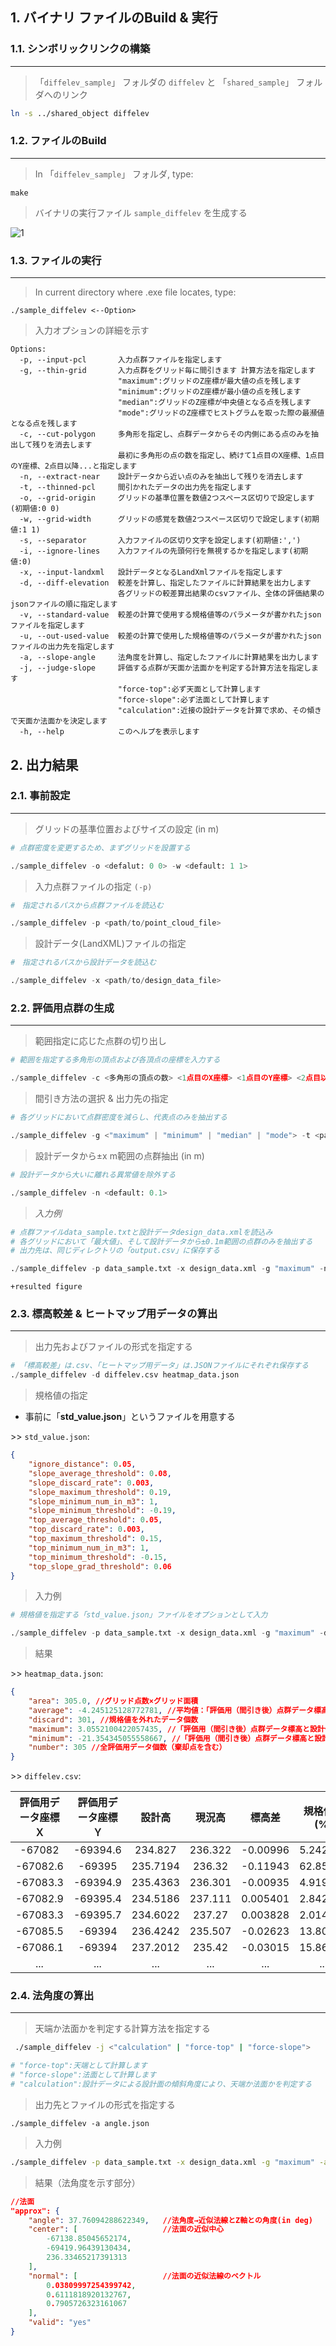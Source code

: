 <!-- title: 手順書 -->
## 1. バイナリ ファイルのBuild & 実行

### 1.1. シンボリックリンクの構築
---

> 「`diffelev_sample`」 フォルダの `diffelev` と 「`shared_sample`」 フォルダへのリンク

```bash
ln -s ../shared_object diffelev
```

### 1.2. ファイルのBuild
---
> In 「`diffelev_sample`」 フォルダ, type:
```
make
```
> バイナリの実行ファイル `sample_diffelev` を生成する

<!-- ![image](https://logowik.com/content/uploads/images/visual-studio-code7642.jpg) -->
<!-- <img src="https://logowik.com/content/uploads/images/visual-studio-code7642.jpg" alt="alt text" width="50" height="20"> -->



![1](https://user-images.githubusercontent.com/56211764/131423087-a1f5da4c-b6e8-4dc9-ace6-893afe2e4c92.png)



### 1.3. ファイルの実行
---

> In current directory where .exe file locates, type:

```
./sample_diffelev <--Option>
```

> 入力オプションの詳細を示す
```
Options:
  -p, --input-pcl       入力点群ファイルを指定します
  -g, --thin-grid       入力点群をグリッド毎に間引きます 計算方法を指定します
                        "maximum":グリッドのZ座標が最大値の点を残します
                        "minimum":グリッドのZ座標が最小値の点を残します
                        "median":グリッドのZ座標が中央値となる点を残します
                        "mode":グリッドのZ座標でヒストグラムを取った際の最瀕値となる点を残します
  -c, --cut-polygon     多角形を指定し、点群データからその内側にある点のみを抽出して残りを消去します
                        最初に多角形の点の数を指定し、続けて1点目のX座標、1点目のY座標、2点目以降...と指定します
  -n, --extract-near    設計データから近い点のみを抽出して残りを消去します
  -t, --thinned-pcl     間引かれたデータの出力先を指定します
  -o, --grid-origin     グリッドの基準位置を数値2つスペース区切りで設定します(初期値:0 0)
  -w, --grid-width      グリッドの感覚を数値2つスペース区切りで設定します(初期値:1 1)
  -s, --separator       入力ファイルの区切り文字を設定します(初期値:',')
  -i, --ignore-lines    入力ファイルの先頭何行を無視するかを指定します(初期値:0)
  -x, --input-landxml   設計データとなるLandXmlファイルを指定します
  -d, --diff-elevation  較差を計算し、指定したファイルに計算結果を出力します
                        各グリッドの較差算出結果のcsvファイル、全体の評価結果のjsonファイルの順に指定します
  -v, --standard-value  較差の計算で使用する規格値等のパラメータが書かれたjsonファイルを指定します
  -u, --out-used-value  較差の計算で使用した規格値等のパラメータが書かれたjsonファイルの出力先を指定します
  -a, --slope-angle     法角度を計算し、指定したファイルに計算結果を出力します
  -j, --judge-slope     評価する点群が天面か法面かを判定する計算方法を指定します
                        "force-top":必ず天面として計算します
                        "force-slope":必ず法面として計算します
                        "calculation":近接の設計データを計算で求め、その傾きで天面か法面かを決定します
  -h, --help            このヘルプを表示します
```


## 2. 出力結果

### 2.1. 事前設定
---
> グリッドの基準位置およびサイズの設定 (in m)

```py
# 点群密度を変更するため、まずグリッドを設置する

./sample_diffelev -o <defalut: 0 0> -w <default: 1 1>
```

> 入力点群ファイルの指定 `(-p)`
```py
#　指定されるパスから点群ファイルを読込む

./sample_diffelev -p <path/to/point_cloud_file>
```

> 設計データ(LandXML)ファイルの指定
```py
#　指定されるパスから設計データを読込む

./sample_diffelev -x <path/to/design_data_file>
```


### 2.2. 評価用点群の生成
---

> 範囲指定に応じた点群の切り出し
```py
# 範囲を指定する多角形の頂点および各頂点の座標を入力する

./sample_diffelev -c <多角形の頂点の数> <1点目のX座標> <1点目のY座標> <2点目以降...>
```  
<!----------------------------------------------------------------------------->

> 間引き方法の選択 & 出力先の指定
```py
# 各グリッドにおいて点群密度を減らし、代表点のみを抽出する

./sample_diffelev -g <"maximum" | "minimum" | "median" | "mode"> -t <path/to/output_file>
```
<!----------------------------------------------------------------------------->
> 設計データから±x m範囲の点群抽出 (in m)
```py
# 設計データから大いに離れる異常値を除外する

./sample_diffelev -n <default: 0.1>
```
<!----------------------------------------------------------------------------->

> *入力例*
```py
# 点群ファイルdata_sample.txtと設計データdesign_data.xmlを読込み
# 各グリッドにおいて「最大値」、そして設計データから±0.1m範囲の点群のみを抽出する
# 出力先は、同じディレクトリの「output.csv」に保存する

./sample_diffelev -p data_sample.txt -x design_data.xml -g "maximum" -n 0.1 -t output.csv
```
`+resulted figure`


### 2.3. 標高較差 & ヒートマップ用データの算出
---
> 出力先およびファイルの形式を指定する
```py
# 「標高較差」は.csv、「ヒートマップ用データ」は.JSONファイルにそれぞれ保存する
./sample_diffelev -d diffelev.csv heatmap_data.json 
```

> 規格値の指定

* 事前に「**std_value.json**」というファイルを用意する

\>> `std_value.json`:
```json
{
    "ignore_distance": 0.05,
    "slope_average_threshold": 0.08,
    "slope_discard_rate": 0.003,
    "slope_maximum_threshold": 0.19,
    "slope_minimum_num_in_m3": 1,
    "slope_minimum_threshold": -0.19,
    "top_average_threshold": 0.05,
    "top_discard_rate": 0.003,
    "top_maximum_threshold": 0.15,
    "top_minimum_num_in_m3": 1,
    "top_minimum_threshold": -0.15,
    "top_slope_grad_threshold": 0.06
}
```


> 入力例
```py
# 規格値を指定する「std_value.json」ファイルをオプションとして入力

./sample_diffelev -p data_sample.txt -x design_data.xml -g "maximum" -d diffelev.csv heatmap_data.json -v std_value.json
```
> 結果

\>> `heatmap_data.json`:
```json
{
    "area": 305.0, //グリッド点数×グリッド面積
    "average": -4.245125128772781, //平均値：「評価用（間引き後）点群データ標高と設計値」の差の平均値（棄却点を除く）
    "discard": 301, //規格値を外れたデータ個数
    "maximum": 3.0552100422057435, //「評価用（間引き後）点群データ標高と設計値」の差の最大値（棄却点を除く）
    "minimum": -21.354345055558667, //「評価用（間引き後）点群データ標高と設計値」の差の最小値（棄却点を除く）
    "number": 305 //全評価用データ個数（棄却点を含む）
}
```

\>> `diffelev.csv`:

| 評価用データ座標Ｘ | 評価用データ座標Ｙ |  設計高  | 現況高  |  標高差  | 規格値比(%) |
| :----------------: | :----------------: | :------: | :-----: | :------: | :---------: |
|       -67082       |      -69394.6      | 234.827  | 236.322 | -0.00996 |  5.242138   |
|      -67082.6      |       -69395       | 235.7194 | 236.32  | -0.11943 |  62.85767   |
|      -67083.3      |      -69394.9      | 235.4363 | 236.301 | -0.00935 |  4.919924   |
|      -67082.9      |      -69395.4      | 234.5186 | 237.111 | 0.005401 |  2.842852   |
|      -67083.3      |      -69395.7      | 234.6022 | 237.27  | 0.003828 |  2.014805   |
|      -67085.5      |       -69394       | 236.4242 | 235.507 | -0.02623 |  13.80531   |
|      -67086.1      |       -69394       | 237.2012 | 235.42  | -0.03015 |  15.86919   |
|        ...         |        ...         |   ...    |   ...   |   ...    |     ...     |



### 2.4. 法角度の算出
---
> 天端か法面かを判定する計算方法を指定する
```sh
 ./sample_diffelev -j <"calculation" | "force-top" | "force-slope">

# "force-top":天端として計算します
# "force-slope":法面として計算します
# "calculation":設計データによる設計面の傾斜角度により、天端か法面かを判定する
```
> 出力先とファイルの形式を指定する
```
./sample_diffelev -a angle.json
```

> 入力例

```sh
./sample_diffelev -p data_sample.txt -x design_data.xml -g "maximum" -a angle.json -j "calculation"
```

> 結果（法角度を示す部分）


```json
//法面
"approx": {
    "angle": 37.76094288622349,   //法角度→近似法線とZ軸との角度(in deg)
    "center": [                   //法面の近似中心
        -67138.85045652174,
        -69419.96439130434,
        236.33465217391313
    ],
    "normal": [                   //法面の近似法線のベクトル
        0.03809997254399742,
        0.6111818920132767,
        0.7905726323161067
    ],
    "valid": "yes"
}
```








